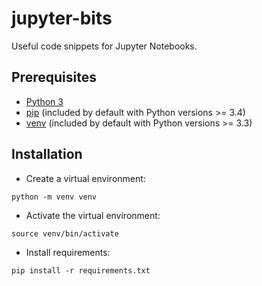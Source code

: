 # jupyter-bits

Useful code snippets for Jupyter Notebooks.

## Prerequisites

* [Python 3](https://www.python.org/downloads/)
* [pip](https://pypi.org/project/pip/) (included by default with Python versions >= 3.4)
* [venv](https://docs.python.org/3/library/venv.html) (included by default with Python versions >= 3.3)

## Installation

* Create a virtual environment:

```shell
python -m venv venv
```
* Activate the virtual environment:

```shell
source venv/bin/activate
```

* Install requirements:

```shell
pip install -r requirements.txt
```
